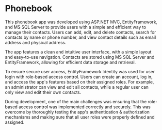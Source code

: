 # Phonebook
This phonebook app was developed using ASP.NET MVC, EntityFramework, and MS SQL Server to provide users with a simple and efficient way to manage their contacts. 
Users can add, edit, and delete contacts, search for contacts by name or phone number, and view contact details such as email address and physical address.

The app features a clean and intuitive user interface, with a simple layout and easy-to-use navigation. Contacts are stored using MS SQL Server and EntityFramework, 
allowing for efficient data storage and retrieval.

To ensure secure user access, EntityFramework Identity was used for user login with role-based access control. Users can create an account, log in, and access 
the app's features based on their assigned roles. For example, an administrator can view and edit all contacts, while a regular user can only view and edit their 
own contacts.

During development, one of the main challenges was ensuring that the role-based access control was implemented correctly and securely. This was overcome by thoroughly 
testing the app's authentication & authorization mechanisms and making sure that all user roles were properly defined and assigned. 
